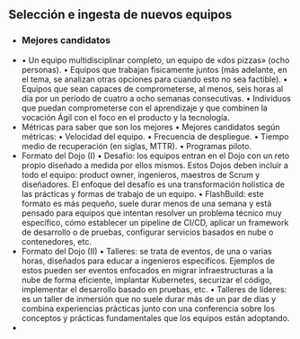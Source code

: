 ## Selección e ingesta de nuevos equipos
- ### Mejores candidatos
- • Un equipo multidisciplinar completo, un equipo de «dos pizzas» (ocho personas).
  • Equipos que trabajan fisicamente juntos (más adelante, en el tema, se analizan otras opciones
  para cuando esto no sea factible).
  • Equipos que sean capaces de comprometerse, al menos, seis horas al día por un período de
  cuatro a ocho semanas consecutivas.
  • Individuos que puedan comprometerse con el aprendizaje y que combinen la vocación Ágil con
  el foco en el producto y la tecnología.
- Métricas para saber que son los mejores
  • Mejores candidatos según métricas:
  • Velocidad del equipo.
  • Frecuencia de despliegue.
  • Tiempo medio de recuperación (en siglas, MTTR).
  • Programas piloto.
- Formato del Dojo (I)
  • Desafío: los equipos entran en el Dojo con un reto propio diseñado a medida por ellos mismos. Estos Dojos deben incluir a todo el equipo: product owner, ingenieros, maestros de Scrum y diseñadores. El enfoque del desafío es una transformación holística de las prácticas y formas de trabajo de un equipo.
  • FlashBuild: este formato es más pequeño, suele durar menos de una semana y está pensado para equipos que intentan resolver un problema técnico muy específico, cómo establecer un pipeline de CI/CD, aplicar un framework de desarrollo o de pruebas, configurar servicios basados en nube o contenedores, etc.
- Formato del Dojo (II)
  • Talleres: se trata de eventos, de una o varias horas, diseñados para educar a ingenieros específicos.
  Ejemplos de estos pueden ser eventos enfocados en migrar infraestructuras a la nube de forma eficiente, implantar Kubernetes, securizar el código, implementar el desarrollo basado en pruebas, etc.
  • Talleres de líderes: es un taller de inmersión que no suele durar más de un par de días y combina
  experiencias prácticas junto con una conferencia sobre los conceptos y prácticas fundamentales que los equipos están adoptando.
-